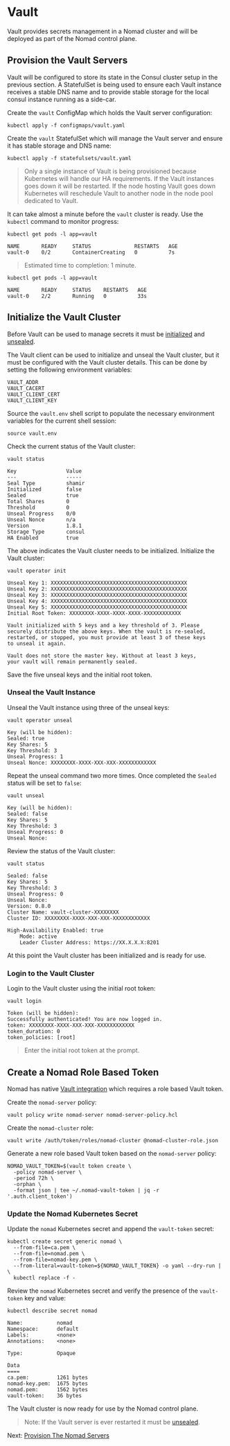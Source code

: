 # Vault

Vault provides secrets management in a Nomad cluster and will be deployed as part of the Nomad control plane.

## Provision the Vault Servers

Vault will be configured to store its state in the Consul cluster setup in the previous section. A StatefulSet is being used to ensure each Vault instance receives a stable DNS name and to provide stable storage for the local consul instance running as a side-car.

Create the `vault` ConfigMap which holds the Vault server configuration:

```
kubectl apply -f configmaps/vault.yaml
```

Create the `vault` StatefulSet which will manage the Vault server and ensure it has stable storage and DNS name:

```
kubectl apply -f statefulsets/vault.yaml
```

> Only a single instance of Vault is being provisioned because Kubernetes will handle our HA requirements. If the Vault instances goes down it will be restarted. If the node hosting Vault goes down Kubernetes will reschedule Vault to another node in the node pool dedicated to Vault.

It can take almost a minute before the `vault` cluster is ready. Use the `kubectl` command to monitor progress:

```
kubectl get pods -l app=vault
```
```
NAME       READY     STATUS              RESTARTS   AGE
vault-0    0/2       ContainerCreating   0          7s
```

> Estimated time to completion: 1 minute.

```
kubectl get pods -l app=vault
```
```
NAME       READY     STATUS    RESTARTS   AGE
vault-0    2/2       Running   0          33s
```

## Initialize the Vault Cluster

Before Vault can be used to manage secrets it must be [initialized](https://www.vaultproject.io/intro/getting-started/deploy.html#initializing-the-vault) and [unsealed](https://www.vaultproject.io/docs/concepts/seal.html).

The Vault client can be used to initialize and unseal the Vault cluster, but it must be configured with the Vault cluster details. This can be done by setting the following environment variables:

```
VAULT_ADDR
VAULT_CACERT
VAULT_CLIENT_CERT
VAULT_CLIENT_KEY
```

Source the `vault.env` shell script to populate the necessary environment variables for the current shell session:

```
source vault.env
```

Check the current status of the Vault cluster:

```
vault status
```

```
Key                Value
---                -----
Seal Type          shamir
Initialized        false
Sealed             true
Total Shares       0
Threshold          0
Unseal Progress    0/0
Unseal Nonce       n/a
Version            1.8.1
Storage Type       consul
HA Enabled         true
```

The above indicates the Vault cluster needs to be initialized. Initialize the Vault cluster:

```
vault operator init
```

```
Unseal Key 1: XXXXXXXXXXXXXXXXXXXXXXXXXXXXXXXXXXXXXXXXXXXX
Unseal Key 2: XXXXXXXXXXXXXXXXXXXXXXXXXXXXXXXXXXXXXXXXXXXX
Unseal Key 3: XXXXXXXXXXXXXXXXXXXXXXXXXXXXXXXXXXXXXXXXXXXX
Unseal Key 4: XXXXXXXXXXXXXXXXXXXXXXXXXXXXXXXXXXXXXXXXXXXX
Unseal Key 5: XXXXXXXXXXXXXXXXXXXXXXXXXXXXXXXXXXXXXXXXXXXX
Initial Root Token: XXXXXXXX-XXXX-XXXX-XXXX-XXXXXXXXXXXX

Vault initialized with 5 keys and a key threshold of 3. Please
securely distribute the above keys. When the vault is re-sealed,
restarted, or stopped, you must provide at least 3 of these keys
to unseal it again.

Vault does not store the master key. Without at least 3 keys,
your vault will remain permanently sealed.
```

Save the five unseal keys and the initial root token.

### Unseal the Vault Instance

Unseal the Vault instance using three of the unseal keys:

```
vault operator unseal
```

```
Key (will be hidden):
Sealed: true
Key Shares: 5
Key Threshold: 3
Unseal Progress: 1
Unseal Nonce: XXXXXXXX-XXXX-XXX-XXX-XXXXXXXXXXXX
```

Repeat the unseal command two more times. Once completed the `Sealed` status will be set to `false`:

```
vault unseal
```
```
Key (will be hidden):
Sealed: false
Key Shares: 5
Key Threshold: 3
Unseal Progress: 0
Unseal Nonce:
```

Review the status of the Vault cluster:

```
vault status
```

```
Sealed: false
Key Shares: 5
Key Threshold: 3
Unseal Progress: 0
Unseal Nonce:
Version: 0.8.0
Cluster Name: vault-cluster-XXXXXXXX
Cluster ID: XXXXXXXX-XXXX-XXX-XXX-XXXXXXXXXXXX

High-Availability Enabled: true
	Mode: active
	Leader Cluster Address: https://XX.X.X.X:8201
```

At this point the Vault cluster has been initialized and is ready for use.

### Login to the Vault Cluster

Login to the Vault cluster using the initial root token:

```
vault login
```

```
Token (will be hidden):
Successfully authenticated! You are now logged in.
token: XXXXXXXX-XXXX-XXX-XXX-XXXXXXXXXXXX
token_duration: 0
token_policies: [root]
```

> Enter the initial root token at the prompt.

## Create a Nomad Role Based Token

Nomad has native [Vault integration](https://www.nomadproject.io/docs/vault-integration/index.html) which requires a role based Vault token.

Create the `nomad-server` policy:

```
vault policy write nomad-server nomad-server-policy.hcl
```

Create the `nomad-cluster` role:

```
vault write /auth/token/roles/nomad-cluster @nomad-cluster-role.json
```

Generate a new role based Vault token based on the `nomad-server` policy:

```
NOMAD_VAULT_TOKEN=$(vault token create \
  -policy nomad-server \
  -period 72h \
  -orphan \
  -format json | tee ~/.nomad-vault-token | jq -r '.auth.client_token')
```

### Update the Nomad Kubernetes Secret

Update the `nomad` Kubernetes secret and append the `vault-token` secret:

```
kubectl create secret generic nomad \
  --from-file=ca.pem \
  --from-file=nomad.pem \
  --from-file=nomad-key.pem \
  --from-literal=vault-token=${NOMAD_VAULT_TOKEN} -o yaml --dry-run | \
  kubectl replace -f -
```

Review the `nomad` Kubernetes secret and verify the presence of the `vault-token` key and value:

```
kubectl describe secret nomad
```

```
Name:           nomad
Namespace:      default
Labels:         <none>
Annotations:    <none>

Type:           Opaque

Data
====
ca.pem:         1261 bytes
nomad-key.pem:  1675 bytes
nomad.pem:      1562 bytes
vault-token:    36 bytes
```

The Vault cluster is now ready for use by the Nomad control plane.

> Note: If the Vault server is ever restarted it must be [unsealed](#unseal-the-vault-instance).

Next: [Provision The Nomad Servers](07-nomad.md)
